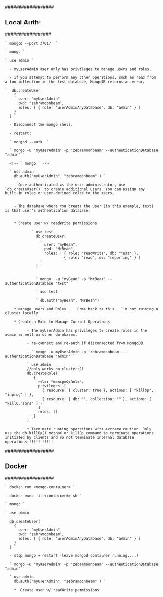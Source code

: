 
##################
## Local Auth:
#################

    ` mongod --port 27017  `

    ` mongo `

    ` use admin `

      - myUserAdmin user only has privileges to manage users and roles.

      - if you attempt to perform any other operations, such as read from a foo collection in the test database, MongoDB returns an error.

    `  db.createUser(
        {
          user: "myUserAdmin",
          pwd: "zebramoonbeam",
          roles: [ { role: "userAdminAnyDatabase", db: "admin" } ]
        }
      ) `

      - Disconnect the mongo shell.

      - restart:

      ` mongod --auth  `

      ` mongo -u "myUserAdmin" -p "zebramoonbeam" --authenticationDatabase "admin" `

      <!-- ` mongo ` -->

      ` use admin
        db.auth("myUserAdmin", "zebramoonbeam" ) `

        - Once authenticated as the user administrator, use `db.createUser()` to create additional users. You can assign any built-in roles or user-defined roles to the users.


        - The database where you create the user (in this example, test) is that user’s authentication database.


        * Create user w/ readWrite permissions

                ` use test
                  db.createUser(
                    {
                      user: "myBean",
                      pwd: "MrBean",
                      roles: [ { role: "readWrite", db: "test" },
                               { role: "read", db: "reporting" } ]
                    }
                  ) `


                  ` mongo  -u "myBean" -p "MrBean" --authenticationDatabase "test" `

                  ` use test `

                  ` db.auth("myBean", "MrBean") `

        * Manage Users and Roles ... Come back to this...I'm not running a cluster locally

        * Create a Role to Manage Current Operations

              - The myUserAdmin has privileges to create roles in the admin as well as other databases.

              - re-connect and re-auth if disconnected from MongoDB

              - ` mongo -u myUserAdmin -p 'zebramoonbeam' --authenticationDatabase 'admin' `

              ` use admin
              //only works on clusters??
              db.createRole(
                 {
                   role: "manageOpRole",
                   privileges: [
                     { resource: { cluster: true }, actions: [ "killop", "inprog" ] },
                     { resource: { db: "", collection: "" }, actions: [ "killCursors" ] }
                   ],
                   roles: []
                 }
              ) `

              * Terminate running operations with extreme caution. Only use the db.killOp() method or killOp command to terminate operations initiated by clients and do not terminate internal database operations.!!!!!!!!!!!
##################
## Docker
##################

    ` docker run <mongo-container> `

    ` docker exec -it <container#> sh `

    ` mongo `

    ` use admin

      db.createUser(
        {
          user: "myUserAdmin",
          pwd: "zebramoonbeam",
          roles: [ { role: "userAdminAnyDatabase", db: "admin" } ]
        }
      ) `

      - stop mongo + restart (leave mongod container running....)

      ` mongo -u "myUserAdmin" -p "zebramoonbeam" --authenticationDatabase "admin" `

      ` use admin
        db.auth("myUserAdmin", "zebramoonbeam" ) `

        *  Create user w/ readWrite permissions
